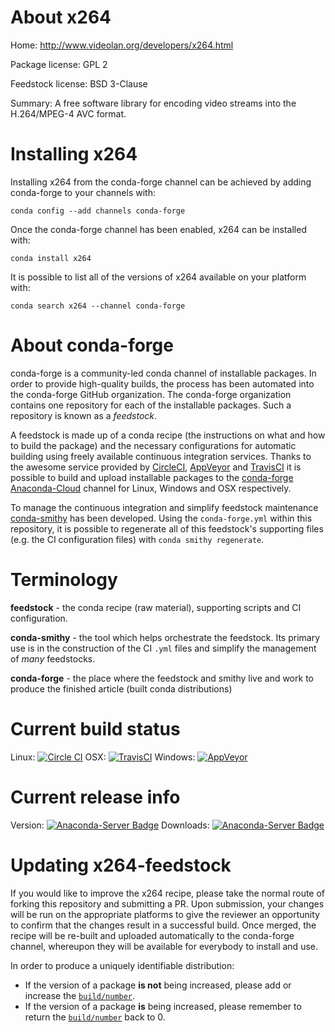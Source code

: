 About x264
==========

Home: http://www.videolan.org/developers/x264.html

Package license: GPL 2

Feedstock license: BSD 3-Clause

Summary: A free software library for encoding video streams into the H.264/MPEG-4 AVC format.



Installing x264
===============

Installing x264 from the conda-forge channel can be achieved by adding conda-forge to your channels with:

```
conda config --add channels conda-forge
```

Once the conda-forge channel has been enabled, x264 can be installed with:

```
conda install x264
```

It is possible to list all of the versions of x264 available on your platform with:

```
conda search x264 --channel conda-forge
```


About conda-forge
=================

conda-forge is a community-led conda channel of installable packages.
In order to provide high-quality builds, the process has been automated into the
conda-forge GitHub organization. The conda-forge organization contains one repository 
for each of the installable packages. Such a repository is known as a *feedstock*.

A feedstock is made up of a conda recipe (the instructions on what and how to build
the package) and the necessary configurations for automatic building using freely
available continuous integration services. Thanks to the awesome service provided by
[CircleCI](https://circleci.com/), [AppVeyor](http://www.appveyor.com/)
and [TravisCI](https://travis-ci.org/) it is possible to build and upload installable
packages to the [conda-forge](https://anaconda.org/conda-forge)
[Anaconda-Cloud](http://docs.anaconda.org/) channel for Linux, Windows and OSX respectively.

To manage the continuous integration and simplify feedstock maintenance
[conda-smithy](http://github.com/conda-forge/conda-smithy) has been developed.
Using the ``conda-forge.yml`` within this repository, it is possible to regenerate all of
this feedstock's supporting files (e.g. the CI configuration files) with ``conda smithy regenerate``.


Terminology
===========

**feedstock** - the conda recipe (raw material), supporting scripts and CI configuration.

**conda-smithy** - the tool which helps orchestrate the feedstock.
                   Its primary use is in the construction of the CI ``.yml`` files
                   and simplify the management of *many* feedstocks.

**conda-forge** - the place where the feedstock and smithy live and work to
                  produce the finished article (built conda distributions)

Current build status
====================

Linux: [![Circle CI](https://circleci.com/gh/conda-forge/x264-feedstock.svg?style=svg)](https://circleci.com/gh/conda-forge/x264-feedstock)
OSX: [![TravisCI](https://travis-ci.org/conda-forge/x264-feedstock.svg?branch=master)](https://travis-ci.org/conda-forge/x264-feedstock) 
Windows: [![AppVeyor](https://ci.appveyor.com/api/projects/status/github/conda-forge/x264-feedstock?svg=True)](https://ci.appveyor.com/project/conda-forge/x264-feedstock/branch/master)

Current release info
====================
Version: [![Anaconda-Server Badge](https://anaconda.org/conda-forge/x264/badges/version.svg)](https://anaconda.org/conda-forge/x264)
Downloads: [![Anaconda-Server Badge](https://anaconda.org/conda-forge/x264/badges/downloads.svg)](https://anaconda.org/conda-forge/x264)


Updating x264-feedstock
=======================

If you would like to improve the x264 recipe, please take the normal
route of forking this repository and submitting a PR. Upon submission, your changes will
be run on the appropriate platforms to give the reviewer an opportunity to confirm that the
changes result in a successful build. Once merged, the recipe will be re-built and uploaded
automatically to the conda-forge channel, whereupon they will be available for everybody to
install and use.

In order to produce a uniquely identifiable distribution:
 * If the version of a package **is not** being increased, please add or increase
   the [``build/number``](http://conda.pydata.org/docs/building/meta-yaml.html#build-number-and-string). 
 * If the version of a package **is** being increased, please remember to return
   the [``build/number``](http://conda.pydata.org/docs/building/meta-yaml.html#build-number-and-string)
   back to 0.
